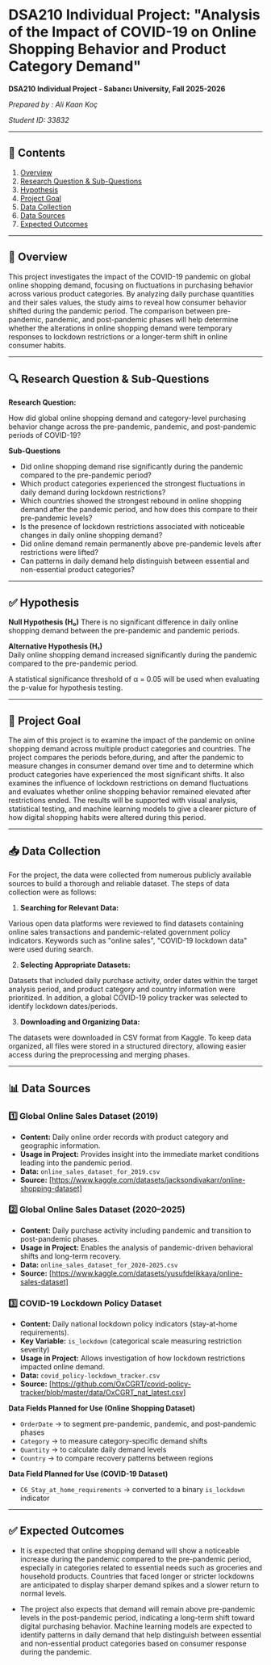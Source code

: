 # DSA210 Individual Project: "Analysis of the Impact of COVID-19 on Online Shopping Behavior and Product Category Demand"

**DSA210 Individual Project - Sabancı University, Fall 2025-2026**

*Prepared by : Ali Kaan Koç*

*Student ID: 33832*

---

## 📌 Contents
1. [Overview](#overview)
2. [Research Question & Sub-Questions](#research-question--sub-questions)
3. [Hypothesis](#hypothesis)
4. [Project Goal](#project-goal)
5. [Data Collection](#data-collection)
6. [Data Sources](#data-sources)
7. [Expected Outcomes](#expected-outcomes)

---

## 📝 Overview
This project investigates the impact of the COVID-19 pandemic on global online shopping demand, focusing on fluctuations in purchasing behavior across various product categories. By analyzing daily purchase quantities and their sales values, the study aims to reveal how consumer behavior shifted during the pandemic period. The comparison between pre-pandemic, pandemic, and post-pandemic phases will help determine whether the alterations in online shopping demand were temporary responses to lockdown restrictions or a longer-term shift in online consumer habits.

---

## 🔍 **Research Question & Sub-Questions**

**Research Question:**

How did global online shopping demand and category-level purchasing behavior change across the pre-pandemic, pandemic, and post-pandemic periods of COVID-19?


**Sub-Questions**
- Did online shopping demand rise significantly during the pandemic compared to the pre-pandemic period?
- Which product categories experienced the strongest fluctuations in daily demand during lockdown restrictions?
- Which countries showed the strongest rebound in online shopping demand after the pandemic period, and how does this compare to their pre-pandemic levels?
- Is the presence of lockdown restrictions associated with noticeable changes in daily online shopping demand?
- Did online demand remain permanently above pre-pandemic levels after restrictions were lifted?
- Can patterns in daily demand help distinguish between essential and non-essential product categories?

---

## ✅ Hypothesis

**Null Hypothesis (H₀)**
There is no significant difference in daily online shopping demand between the pre-pandemic and pandemic periods.

**Alternative Hypothesis (H₁)**  
Daily online shopping demand increased significantly during the pandemic compared to the pre-pandemic period.

A statistical significance threshold of α = 0.05 will be used when evaluating the p-value for hypothesis testing.

---

## 🎯 **Project Goal**
The aim of this project is to examine the impact of the pandemic on online shopping demand across multiple product categories and countries. The project compares the periods before,during, and after the pandemic to measure changes in consumer demand over time and to determine which product categories have experienced the most significant shifts. It also examines the influence of lockdown restrictions on demand fluctuations and evaluates whether online shopping behavior remained elevated after restrictions ended. The results will be supported with visual analysis, statistical testing, and machine learning models to give a clearer picture of how digital shopping habits were altered during this period.

---

## 📥 Data Collection 

For the project, the data were collected from numerous publicly available sources to build a thorough and reliable dataset. The steps of data collection were as follows:

1. **Searching for Relevant Data:**

Various open data platforms were reviewed to find datasets containing online sales transactions and pandemic-related government policy indicators. Keywords such as "online sales", "COVID-19 lockdown data" were used during search.

2. **Selecting Appropriate Datasets:**

Datasets that included daily purchase activity, order dates within the target analysis period, and product category and country information were prioritized. In addition, a global COVID-19 policy tracker was selected to identify lockdown dates/periods.

3. **Downloading and Organizing Data:**
   
The datasets were downloaded in CSV format from Kaggle. To keep data organized, all files were stored in a structured directory, allowing easier access during the preprocessing and merging phases.

---
## 📊 Data Sources
### **1️⃣ Global Online Sales Dataset (2019)**
- **Content:** Daily online order records with product category and geographic information.
- **Usage in Project:** Provides insight into the immediate market conditions leading into the pandemic period.
- **Data:** `online_sales_dataset_for_2019.csv`
- **Source:** [https://www.kaggle.com/datasets/jacksondivakarr/online-shopping-dataset]
  
### **2️⃣ Global Online Sales Dataset (2020–2025)**
- **Content:** Daily purchase activity including pandemic and transition to post-pandemic phases.
- **Usage in Project:** Enables the analysis of pandemic-driven behavioral shifts and long-term recovery.
- **Data:** `online_sales_dataset_for_2020-2025.csv`
- **Source:** [https://www.kaggle.com/datasets/yusufdelikkaya/online-sales-dataset]

### **3️⃣ COVID-19 Lockdown Policy Dataset**
- **Content:** Daily national lockdown policy indicators (stay-at-home requirements).
- **Key Variable:** `is_lockdown` (categorical scale measuring restriction severity)
- **Usage in Project:** Allows investigation of how lockdown restrictions impacted online demand.
- **Data:** `covid_policy-lockdown_tracker.csv`
- **Source:** [https://github.com/OxCGRT/covid-policy-tracker/blob/master/data/OxCGRT_nat_latest.csv]

**Data Fields Planned for Use (Online Shopping Dataset)**
- `OrderDate` → to segment pre-pandemic, pandemic, and post-pandemic phases
- `Category` → to measure category-specific demand shifts
- `Quantity` → to calculate daily demand levels
- `Country` → to compare recovery patterns between regions

**Data Field Planned for Use (COVID-19 Dataset)**
- `C6_Stay_at_home_requirements` → converted to a binary `is_lockdown` indicator

---
## ✅ Expected Outcomes

- It is expected that online shopping demand will show a noticeable increase during the pandemic compared to the pre-pandemic period, especially in categories related to essential needs such as groceries and household products. Countries that faced longer or stricter lockdowns are anticipated to display sharper demand spikes and a slower return to normal levels.

- The project also expects that demand will remain above pre-pandemic levels in the post-pandemic period, indicating a long-term shift toward digital purchasing behavior. Machine learning models are expected to identify patterns in daily demand that help distinguish between essential and non-essential product categories based on consumer response during the pandemic.
